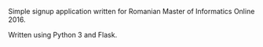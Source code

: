 Simple signup application written for Romanian Master of Informatics Online 2016.

Written using Python 3 and Flask.